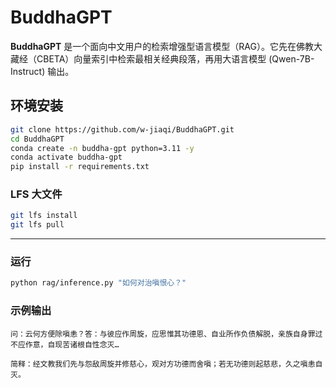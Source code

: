 # BuddhaGPT

**BuddhaGPT** 是一个面向中文用户的检索增强型语言模型（RAG）。它先在佛教大藏经（CBETA）向量索引中检索最相关经典段落，再用大语言模型 (Qwen-7B-Instruct) 输出。

## 环境安装

```bash
git clone https://github.com/w-jiaqi/BuddhaGPT.git
cd BuddhaGPT
conda create -n buddha-gpt python=3.11 -y
conda activate buddha-gpt
pip install -r requirements.txt
```

### LFS 大文件

```bash
git lfs install
git lfs pull
```

---

### 运行

```bash
python rag/inference.py "如何对治嗔恨心？"
```

### 示例输出

```text
问：云何方便除嗔恚？答：与彼应作周旋，应思惟其功德恩、自业所作负债解脱，亲族自身罪过不应作意，自现苦诸根自性念灭…

简释：经文教我们先与怨敌周旋并修慈心，观对方功德而舍嗔；若无功德则起慈悲，久之嗔恚自灭。
```
